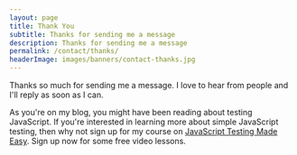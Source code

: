 ```yaml
---
layout: page
title: Thank You
subtitle: Thanks for sending me a message
description: Thanks for sending me a message
permalink: /contact/thanks/
headerImage: images/banners/contact-thanks.jpg
---
```


Thanks so much for sending me a message. I love to hear from people and I'll reply as soon as I can.

As you're on my blog, you might have been reading about testing JavaScript. If you're interested in learning more about simple JavaScript testing, then why not sign up for my course on [JavaScript Testing Made Easy]({{site.url}}/courses/javascript-testing-made-easy). Sign up now for some free video lessons.